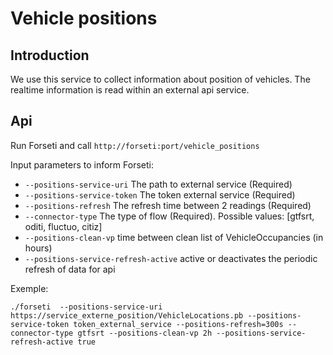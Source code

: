 # Vehicle positions

## Introduction

We use this service to collect information about position of vehicles.
The realtime information is read within an external api service.

## Api

Run Forseti and call `http://forseti:port/vehicle_positions`

Input parameters to inform Forseti:

- `--positions-service-uri` The path to external service (Required)
- `--positions-service-token` The token external service (Required)
- `--positions-refresh` The refresh time between 2 readings (Required)
- `--connector-type` The type of flow (Required). Possible values: [gtfsrt, oditi, fluctuo, citiz]
- `--positions-clean-vp` time between clean list of VehicleOccupancies (in hours)
- `--positions-service-refresh-active` active or deactivates the periodic refresh of data for api


Exemple:

```
./forseti  --positions-service-uri https://service_externe_position/VehicleLocations.pb --positions-service-token token_external_service --positions-refresh=300s --connector-type gtfsrt --positions-clean-vp 2h --positions-service-refresh-active true
```
